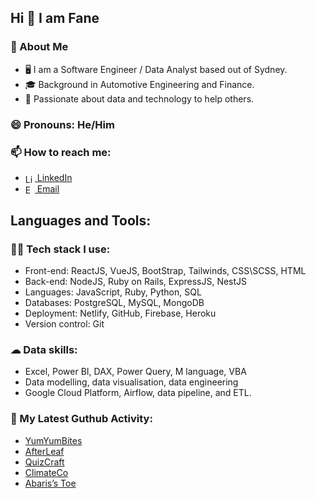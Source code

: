 ## Hi 👋 I am Fane
### :book: About Me
- 🖥 I am a Software Engineer / Data Analyst based out of Sydney.
- 🎓 Background in Automotive Engineering and Finance.
- 💼 Passionate about data and technology to help others.

### 😄 Pronouns: He/Him

### 📫 How to reach me:

- [<img src="https://i.stack.imgur.com/gVE0j.png" height="15em" align="center" alt="LinkedIn" title="LinkedIn"/> LinkedIn](https://www.linkedin.com/in/fanetree/) 
- [<img src="https://edent.github.io/SuperTinyIcons/images/svg/email.svg" height="15em" align="center" alt="Email" title="Email"/> Email](mailto:fane.tree@gmail.com) 

## Languages and Tools:
### 👨‍💻 Tech stack I use:
- Front-end: ReactJS, VueJS, BootStrap, Tailwinds, CSS\SCSS, HTML
- Back-end: NodeJS, Ruby on Rails, ExpressJS, NestJS
- Languages: JavaScript, Ruby, Python, SQL
- Databases: PostgreSQL, MySQL, MongoDB
- Deployment: Netlify, GitHub, Firebase, Heroku
- Version control: Git

### ☁ Data skills:
- Excel, Power BI, DAX, Power Query, M language, VBA
- Data modelling, data visualisation, data engineering 
- Google Cloud Platform, Airflow, data pipeline, and ETL.

### 🔔 My Latest Guthub Activity:
- [YumYumBites](https://project4-yumyumbites-8cohx7mup-tanakorntree.vercel.app/)
- [AfterLeaf](https://harmonious-sunshine-7478e1.netlify.app/)
- [QuizCraft](https://quizcraft-c8706.web.app/)
- [ClimateCo](https://climateco.herokuapp.com/)
- [Abaris’s Toe](https://fanetree.github.io/project0-tictactoe/)


<!--
**FaneTree/FaneTree** is a ✨ _special_ ✨ repository because its `README.md` (this file) appears on your GitHub profile.

Here are some ideas to get you started:

- 🔭 I’m currently working on ...
- 🌱 I’m currently learning ...
- 👯 I’m looking to collaborate on ...
- 🤔 I’m looking for help with ...
- 💬 Ask me about ...
- 📫 How to reach me: ...
- 😄 Pronouns: ...
- ⚡ Fun fact: ...
-->

<!-- <div style="display: flex;">
  <a href="https://www.linkedin.com/in/fanetree/" style="display: flex; align-items: center; margin-right: 20px;">
    <img src="https://i.stack.imgur.com/gVE0j.png" alt="LinkedIn" width="15" style="margin-right: 5px;">
    <p style="margin: 0;">LinkedIn</p>
  </a>
  <a href="mailto:fane.tree@gmail.com" style="display: flex; align-items: center;">
    <img src="https://edent.github.io/SuperTinyIcons/images/svg/email.svg" alt="Mail" width="15" style="margin-right: 5px;">
    <p style="margin: 0;">Email</p>
  </a>
</div> -->

<!-- [![Linkedin](https://i.stack.imgur.com/gVE0j.png) LinkedIn](https://www.linkedin.com/)
&nbsp;
[![GitHub](https://i.stack.imgur.com/tskMh.png) GitHub](https://github.com/) -->
